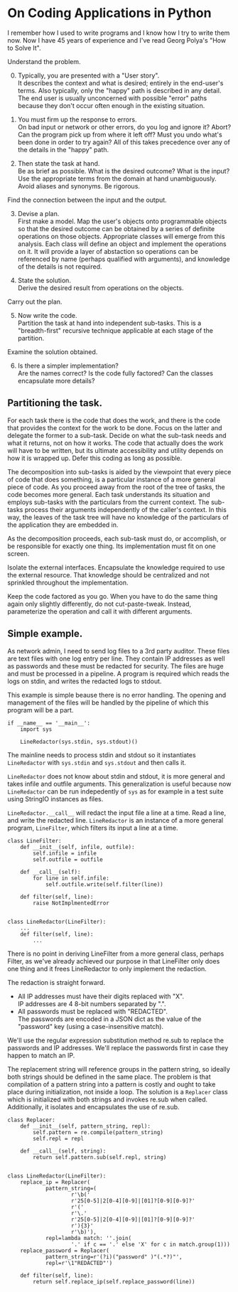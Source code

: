 # On Coding Applications in Python

I remember how I used to write programs
and I know how I try to write them now.
Now I have 45 years of experience
and I've read Georg Polya's "How to Solve It".

Understand the problem.

0. Typically, you are presented with a "User story".\
  It describes the context and what is desired;
  entirely in the end-user's terms.
  Also typically, only the "happy" path is described in any detail.
  The end user is usually unconcerned with possible "error" paths
  because they don't occur often enough in the existing situation.

1. You must firm up the response to errors.\
  On bad input or network or other errors,
  do you log and ignore it?
  Abort?
  Can the program pick up from where it left off?
  Must you undo what's been done in order to try again?
  All of this takes precedence over any of the details in the "happy" path.

2. Then state the task at hand.\
  Be as brief as possible.
  What is the desired outcome?
  What is the input?
  Use the appropriate terms from the domain at hand unambiguously.
  Avoid aliases and synonyms.
  Be rigorous.

Find the connection between the input and the output.

3. Devise a plan.\
  First make a model.
  Map the user's objects onto programmable objects
  so that the desired outcome can be obtained
  by a series of definite operations on those objects.
  Appropriate classes will emerge from this analysis.
  Each class will define an object
  and implement the operations on it.
  It will provide a layer of abstaction
  so operations can be referenced by name
  (perhaps qualified with arguments),
  and knowledge of the details is not required.

4. State the solution.\
  Derive the desired result from operations on the objects.

Carry out the plan.

5. Now write the code. \
  Partition the task at hand into independent sub-tasks.
  This is a "breadth-first" recursive technique
  applicable at each stage of the partition.

Examine the solution obtained.

6. Is there a simpler implementation?\
  Are the names correct?
  Is the code fully factored?
  Can the classes encapsulate more details?


## Partitioning the task.

For each task there is the code that does the work,
and there is the code that provides the context for the work to be done.
Focus on the latter
and delegate the former to a sub-task.
Decide on what the sub-task needs and what it returns,
not on how it works.
The code that actually does the work will have to be written,
but its ultimate accessibility and utility
depends on how it is wrapped up.
Defer this coding as long as possible.

The decomposition into sub-tasks is aided by the viewpoint
that every piece of code that does something,
is a particular instance of a more general piece of code.
As you proceed away from the root of the tree of tasks,
the code becomes more general.
Each task understands its situation
and employs sub-tasks with the particulars from the current context.
The sub-tasks process their arguments independently of the caller's context.
In this way, the leaves of the task tree will have no knowledge
of the particulars of the application they are embedded in.

As the decomposition proceeds,
each sub-task must do,
or accomplish,
or be responsible for
exactly one thing.
Its implementation must fit on one screen.

Isolate the external interfaces.
Encapsulate the knowledge required to use the external resource.
That knowledge should be centralized
and not sprinkled throughout the implementation.

Keep the code factored as you go.
When you have to do the same thing again only slightly differently,
do not cut-paste-tweak.
Instead, parameterize the operation
and call it with different arguments.


## Simple example.

As network admin, I need to send log files to a 3rd party auditor.
These files are text files with one log entry per line.
They contain IP addresses as well as passwords
and these must be redacted for security.
The files are huge and must be processed in a pipeline.
A program is required which reads the logs on stdin,
and writes the redacted logs to stdout.

This example is simple beause there is no error handling.
The opening and management of the files will be handled by the pipeline
of which this program will be a part.

    if __name__ == '__main__':
        import sys

        LineRedactor(sys.stdin, sys.stdout)()

The mainline needs to process stdin and stdout
so it instantiates `LineRedactor` with `sys.stdin` and `sys.stdout`
and then calls it.

`LineRedactor` does not know about stdin and stdout,
it is more general and takes infile and outfile arguments.
This generalization is useful because now `LineRedactor`
can be run indepedently of `sys` 
as for example
in a test suite using StringIO instances as files.

`LineRedactor.__call__` will redact the input file a line at a time.
Read a line, and write the redacted line.
`LineRedactor` is an instance of a more general program,
`LineFilter`, which filters its input a line at a time.

    class LineFilter:
        def __init__(self, infile, outfile):
            self.infile = infile
            self.outfile = outfile

        def __call__(self):
            for line in self.infile:
                self.outfile.write(self.filter(line))

        def filter(self, line):
            raise NotImplmentedError


    class LineRedactor(LineFilter):
        ...
        def filter(self, line):
            ...


There is no point in deriving LineFilter
from a more general class, perhaps Filter,
as we've already achieved our purpose
in that LineFilter only does one thing
and it frees LineRedactor to only implement the redaction.

The redaction is straight forward.
* All IP addresses must have their digits replaced with "X".\
  IP addresses are 4 8-bit numbers separated by ".".
* All passwords must be replaced with "REDACTED".\
  The passwords are encoded in a JSON dict
  as the value of the "password" key (using a case-insensitive match).

We'll use the regular expression substitution method re.sub
to replace the passwords and IP addresses.
We'll replace the passwords first in case they happen to match an IP.

The replacement string will reference groups in the pattern string,
so ideally both strings should be defined in the same place.
The problem is
that compilation of a pattern string into a pattern is costly
and ought to take place during initialization,
not inside a loop.
The solution is a `Replacer` class
which is initialized with both strings
and invokes re.sub when called.
Additionally, it isolates and encapsulates the use of re.sub.

    class Replacer:
        def __init__(self, pattern_string, repl):
            self.pattern = re.compile(pattern_string)
            self.repl = repl

        def __call__(self, string):
            return self.pattern.sub(self.repl, string)


    class LineRedactor(LineFilter):
        replace_ip = Replacer(
                pattern_string=(
                        r'\b('
                        r'25[0-5]|2[0-4][0-9]|[01]?[0-9][0-9]?'
                        r'('
                        r'\.'
                        r'25[0-5]|2[0-4][0-9]|[01]?[0-9][0-9]?'
                        r'){3}'
                        r'\b)'),
                repl=lambda match: ''.join(
                        '.' if c == '.' else 'X' for c in match.group(1)))
        replace_password = Replacer(
                pattern_string=r'(?i)("password" )"(.*?)"',
                repl=r'\1"REDACTED"')

        def filter(self, line):
            return self.replace_ip(self.replace_password(line))

